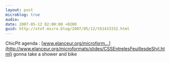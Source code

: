 ```yaml
---
layout: post
microblog: true
audio: 
date: 2007-05-12 02:00:00 +0200
guid: http://xtof.micro.blog/2007/05/12/t61433332.html
---
```

ChicPit agenda : [www.elanceur.org/microform...](http://www.elanceur.org/microformats/slides/CSSEntrelesFeuillesdeStyl.html) gonna take a shower and bike
